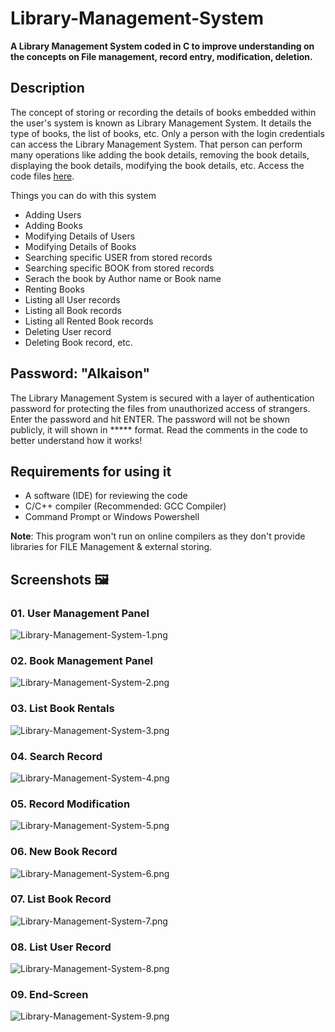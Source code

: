 # Library-Management-System

**A Library Management System coded in C to improve understanding on the concepts on File management, record entry, modification, deletion.**

## Description

The concept of storing or recording the details of books embedded within the user's system is known as Library Management System. It details the type of books, the list of books, etc. Only a person with the login credentials can access the Library Management System. That person can perform many operations like adding the book details, removing the book details, displaying the book details, modifying the book details, etc. Access the code files [here](Project-File/Library-Management-System.c "Library Management System").

Things you can do with this system

- Adding Users
- Adding Books
- Modifying Details  of Users
- Modifying Details of Books
- Searching specific USER from stored records
- Searching specific BOOK from stored records
- Serach the book by Author name or Book name
- Renting Books
- Listing all User records
- Listing all Book records
- Listing all Rented Book records
- Deleting User record
- Deleting Book record, etc.

## Password: "Alkaison"

The Library Management System is secured with a layer of authentication password for protecting the files from unauthorized access of strangers. Enter the password and hit ENTER. The password will not be shown publicly, it will shown in ***** format. Read the comments in the code to better understand how it works!

## Requirements for using it

- A software (IDE) for reviewing the code
- C/C++ compiler (Recommended: GCC Compiler)
- Command Prompt or Windows Powershell

**Note**: This program won't run on online compilers as they don't provide libraries for FILE Management & external storing.

## Screenshots 🖼️

### 01. User Management Panel

![Library-Management-System-1.png](https://i.postimg.cc/bJxT2LhJ/Library-Management-System-1.png)

### 02. Book Management Panel

![Library-Management-System-2.png](https://i.postimg.cc/j2rRMxmc/Library-Management-System-2.png)

### 03. List Book Rentals

![Library-Management-System-3.png](https://i.postimg.cc/g05y0spR/Library-Management-System-3.png)

### 04. Search Record

![Library-Management-System-4.png](https://i.postimg.cc/yddh1G27/Library-Management-System-4.png)

### 05. Record Modification

![Library-Management-System-5.png](https://i.postimg.cc/ZK3Qz9rV/Library-Management-System-5.png)

### 06. New Book Record

![Library-Management-System-6.png](https://i.postimg.cc/SsJZTjSL/Library-Management-System-6.png)

### 07. List Book Record

![Library-Management-System-7.png](https://i.postimg.cc/zffpv3gm/Library-Management-System-7.png)

### 08. List User Record

![Library-Management-System-8.png](https://i.postimg.cc/R0bdH97W/Library-Management-System-8.png)

### 09. End-Screen

![Library-Management-System-9.png](https://i.postimg.cc/Z5bxs0j9/Library-Management-System-9.png)


